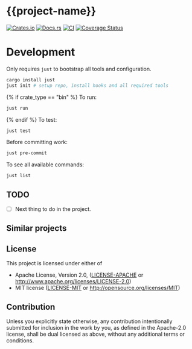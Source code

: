 # {{project-name}}

[![Crates.io](https://img.shields.io/crates/v/{{project-name}}.svg)](https://crates.io/crates/{{project-name}})
[![Docs.rs](https://docs.rs/{{project-name}}/badge.svg)](https://docs.rs/{{project-name}})
[![CI](https://github.com/{{gh-username}}/{{project-name}}/workflows/CI/badge.svg)](https://github.com/{{gh-username}}/{{project-name}}/actions)
[![Coverage Status](https://coveralls.io/repos/github/{{gh-username}}/{{project-name}}/badge.svg?branch=main)](https://coveralls.io/github/{{gh-username}}/{{project-name}}?branch=main)

# Development

Only requires `just` to bootstrap all tools and configuration.
```bash
cargo install just
just init # setup repo, install hooks and all required tools
```
{% if crate_type == "bin" %}
To run:
```bash
just run
```
{% endif %}
To test:
```bash
just test
```

Before committing work:
```bash
just pre-commit
```

To see all available commands:
```bash
just list
```

## TODO
- [ ] Next thing to do in the project.

## Similar projects

## License

This project is licensed under either of

* Apache License, Version 2.0, ([LICENSE-APACHE] or http://www.apache.org/licenses/LICENSE-2.0)
* MIT license ([LICENSE-MIT] or http://opensource.org/licenses/MIT)

## Contribution

Unless you explicitly state otherwise, any contribution intentionally submitted for inclusion in the work by you, as
defined in the Apache-2.0 license, shall be dual licensed as above, without any additional terms or conditions.


[LICENSE-APACHE]: ./LICENSE-APACHE
[LICENSE-MIT]: ./LICENSE-MIT
